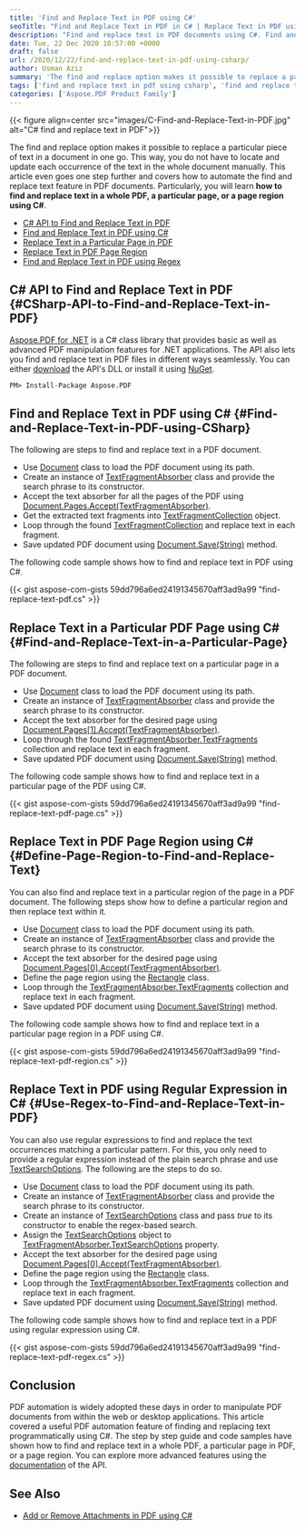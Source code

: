 ```yaml
---
title: 'Find and Replace Text in PDF using C#'
seoTitle: "Find and Replace Text in PDF in C# | Replace Text in PDF using Regex C#"
description: "Find and replace text in PDF documents using C#. Find and replace text in the whole PDF, a particular page of PDF, or a page region. Find text using regex."
date: Tue, 22 Dec 2020 10:57:00 +0000
draft: false
url: /2020/12/22/find-and-replace-text-in-pdf-using-csharp/
author: Usman Aziz
summary: 'The find and replace option makes it possible to replace a particular piece of text in a document in one go. This way, you do not have to locate and update each occurrence of the text in the whole document manually. This article even goes one step further and covers how to automate find and replace text feature in PDF documents. Particularly, you will learn **how to find and replace text in a whole PDF, a particular page, or a page region using C#**.'
tags: ['find and replace text in pdf using csharp', 'find and replace text in pdf using regex']
categories: ['Aspose.PDF Product Family']
---
```




{{< figure align=center src="images/C-Find-and-Replace-Text-in-PDF.jpg" alt="C# find and replace text in PDF">}}


The find and replace option makes it possible to replace a particular piece of text in a document in one go. This way, you do not have to locate and update each occurrence of the text in the whole document manually. This article even goes one step further and covers how to automate the find and replace text feature in PDF documents. Particularly, you will learn **how to find and replace text in a whole PDF, a particular page, or a page region using C#**.

*   [C# API to Find and Replace Text in PDF][1]
*   [Find and Replace Text in PDF using C#][2]
*   [Replace Text in a Particular Page in PDF][3]
*   [Replace Text in PDF Page Region][4]
*   [Find and Replace Text in PDF using Regex][5]

## C# API to Find and Replace Text in PDF {#CSharp-API-to-Find-and-Replace-Text-in-PDF}

[Aspose.PDF for .NET][6] is a C# class library that provides basic as well as advanced PDF manipulation features for .NET applications. The API also lets you find and replace text in PDF files in different ways seamlessly. You can either [download][7] the API's DLL or install it using [NuGet][8].

```
PM> Install-Package Aspose.PDF
```

## Find and Replace Text in PDF using C# {#Find-and-Replace-Text-in-PDF-using-CSharp}

The following are steps to find and replace text in a PDF document.

*   Use [Document][9] class to load the PDF document using its path.
*   Create an instance of [TextFragmentAbsorber][10] class and provide the search phrase to its constructor.
*   Accept the text absorber for all the pages of the PDF using [Document.Pages.Accept(TextFragmentAbsorber)][11].
*   Get the extracted text fragments into [TextFragmentCollection][12] object.
*   Loop through the found [TextFragmentCollection][13] and replace text in each fragment.
*   Save updated PDF document using [Document.Save(String)][14] method.

The following code sample shows how to find and replace text in PDF using C#.

{{< gist aspose-com-gists 59dd796a6ed24191345670aff3ad9a99 "find-replace-text-pdf.cs" >}}

## Replace Text in a Particular PDF Page using C# {#Find-and-Replace-Text-in-a-Particular-Page}

The following are steps to find and replace text on a particular page in a PDF document.

*   Use [Document][15] class to load the PDF document using its path.
*   Create an instance of [TextFragmentAbsorber][16] class and provide the search phrase to its constructor.
*   Accept the text absorber for the desired page using [Document.Pages\[1\].Accept(TextFragmentAbsorber)][17].
*   Loop through the found [TextFragmentAbsorber.TextFragments][18] collection and replace text in each fragment.
*   Save updated PDF document using [Document.Save(String)][19] method.

The following code sample shows how to find and replace text in a particular page of the PDF using C#.

{{< gist aspose-com-gists 59dd796a6ed24191345670aff3ad9a99 "find-replace-text-pdf-page.cs" >}}

## Replace Text in PDF Page Region using C# {#Define-Page-Region-to-Find-and-Replace-Text}

You can also find and replace text in a particular region of the page in a PDF document. The following steps show how to define a particular region and then replace text within it.

*   Use [Document][20] class to load the PDF document using its path.
*   Create an instance of [TextFragmentAbsorber][21] class and provide the search phrase to its constructor.
*   Accept the text absorber for the desired page using [Document.Pages\[0\].Accept(TextFragmentAbsorber)][22].
*   Define the page region using the [Rectangle][23] class.
*   Loop through the [TextFragmentAbsorber.TextFragments][24] collection and replace text in each fragment.
*   Save updated PDF document using [Document.Save(String)][25] method.

The following code sample shows how to find and replace text in a particular page region in a PDF using C#.

{{< gist aspose-com-gists 59dd796a6ed24191345670aff3ad9a99 "find-replace-text-pdf-region.cs" >}}

## Replace Text in PDF using Regular Expression in C# {#Use-Regex-to-Find-and-Replace-Text-in-PDF}

You can also use regular expressions to find and replace the text occurrences matching a particular pattern. For this, you only need to provide a regular expression instead of the plain search phrase and use [TextSearchOptions][26]. The following are the steps to do so.

*   Use [Document][27] class to load the PDF document using its path.
*   Create an instance of [TextFragmentAbsorber][28] class and provide the search phrase to its constructor.
*   Create an instance of [TextSearchOptions][29] class and pass _true_ to its constructor to enable the regex-based search.
*   Assign the [TextSearchOptions][30] object to [TextFragmentAbsorber.TextSearchOptions][31] property.
*   Accept the text absorber for the desired page using [Document.Pages\[0\].Accept(TextFragmentAbsorber)][32].
*   Define the page region using the [Rectangle][33] class.
*   Loop through the [TextFragmentAbsorber.TextFragments][34] collection and replace text in each fragment.
*   Save updated PDF document using [Document.Save(String)][35] method.

The following code sample shows how to find and replace text in a PDF using regular expression using C#.

{{< gist aspose-com-gists 59dd796a6ed24191345670aff3ad9a99 "find-replace-text-pdf-regex.cs" >}}

## Conclusion

PDF automation is widely adopted these days in order to manipulate PDF documents from within the web or desktop applications. This article covered a useful PDF automation feature of finding and replacing text programmatically using C#. The step by step guide and code samples have shown how to find and replace text in a whole PDF, a particular page in PDF, or a page region. You can explore more advanced features using the [documentation][36] of the API.

## See Also

*   [Add or Remove Attachments in PDF using C#][37]




[1]: #CSharp-API-to-Find-and-Replace-Text-in-PDF
[2]: #Find-and-Replace-Text-in-PDF-using-CSharp
[3]: #Find-and-Replace-Text-in-a-Particular-Page
[4]: #Define-Page-Region-to-Find-and-Replace-Text
[5]: #Use-Regex-to-Find-and-Replace-Text-in-PDF
[6]: https://products.aspose.com/pdf/net
[7]: https://downloads.aspose.com/pdf/net
[8]: http://nuget.org/packages/Aspose.pdf
[9]: https://apireference.aspose.com/pdf/net/aspose.pdf/document
[10]: https://apireference.aspose.com/pdf/net/aspose.pdf.text/textfragmentabsorber
[11]: https://apireference.aspose.com/pdf/net/aspose.pdf.pagecollection/accept/methods/3
[12]: https://apireference.aspose.com/pdf/net/aspose.pdf.text/textfragmentcollection
[13]: https://apireference.aspose.com/pdf/net/aspose.pdf.text/textfragmentcollection
[14]: https://apireference.aspose.com/pdf/net/aspose.pdf.document/save/methods/4
[15]: https://apireference.aspose.com/pdf/net/aspose.pdf/document
[16]: https://apireference.aspose.com/pdf/net/aspose.pdf.text/textfragmentabsorber
[17]: https://apireference.aspose.com/pdf/net/aspose.pdf.pagecollection/accept/methods/3
[18]: https://apireference.aspose.com/pdf/net/aspose.pdf.text/textfragmentabsorber/properties/textfragments
[19]: https://apireference.aspose.com/pdf/net/aspose.pdf.document/save/methods/4
[20]: https://apireference.aspose.com/pdf/net/aspose.pdf/document
[21]: https://apireference.aspose.com/pdf/net/aspose.pdf.text/textfragmentabsorber
[22]: https://apireference.aspose.com/pdf/net/aspose.pdf.pagecollection/accept/methods/3
[23]: https://apireference.aspose.com/pdf/net/aspose.pdf/rectangle
[24]: https://apireference.aspose.com/pdf/net/aspose.pdf.text/textfragmentabsorber/properties/textfragments
[25]: https://apireference.aspose.com/pdf/net/aspose.pdf.document/save/methods/4
[26]: https://apireference.aspose.com/pdf/net/aspose.pdf.text/textsearchoptions
[27]: https://apireference.aspose.com/pdf/net/aspose.pdf/document
[28]: https://apireference.aspose.com/pdf/net/aspose.pdf.text/textfragmentabsorber
[29]: https://apireference.aspose.com/pdf/net/aspose.pdf.text/textsearchoptions
[30]: https://apireference.aspose.com/pdf/net/aspose.pdf.text/textsearchoptions
[31]: https://apireference.aspose.com/pdf/net/aspose.pdf.text/textfragmentabsorber/properties/textsearchoptions
[32]: https://apireference.aspose.com/pdf/net/aspose.pdf.pagecollection/accept/methods/3
[33]: https://apireference.aspose.com/pdf/net/aspose.pdf/rectangle
[34]: https://apireference.aspose.com/pdf/net/aspose.pdf.text/textfragmentabsorber/properties/textfragments
[35]: https://apireference.aspose.com/pdf/net/aspose.pdf.document/save/methods/4
[36]: https://docs.aspose.com/pdf/net/overview/
[37]: https://blog.aspose.com/2020/12/15/add-or-remove-attachments-in-pdf-using-csharp/





